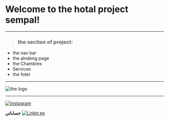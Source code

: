 # Welcome to the hotal project sempal!

***
> ### the section of project:
* the nav bar
* the alndeng page
* the Chambres
* Services
* the foter
***
![the logo](https://mouaiz-09.github.io/hotal-sempl/photo/bach.jpg)
***
[![Instagram](https://img.shields.io/badge/Instagram-E4405F?style=flat&logo=instagram)](https://www.instagram.com/abde.elmouazi/)

**حساباتي**
[![Linktr.ee](https://assets.production.linktr.ee/profiles/_next/static/logo-assets/favicon.ico)](https://linktr.ee/ABDELMOUAIZ)


